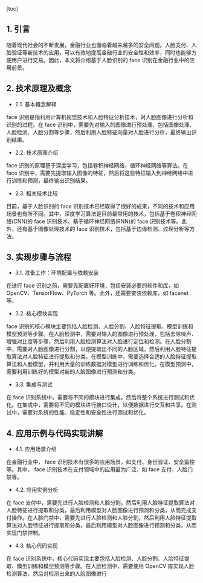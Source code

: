 
[toc]                    
                
                
## 1. 引言

随着现代社会的不断发展，金融行业也面临着越来越多的安全问题。人脸支付、人脸验证等新技术的应用，可以有效地提高金融行业的安全性和效率，同时也能够方便用户进行交易。因此，本文将介绍基于人脸识别的 face 识别在金融行业中的应用前景。

## 2. 技术原理及概念

- 2.1. 基本概念解释

face 识别是指利用计算机视觉技术和人脸特征分析技术，对人脸图像进行分析和识别的过程。在 face 识别中，需要先对输入的图像进行预处理，包括图像处理、人脸检测、人脸分割等步骤，然后利用人脸特征向量对人脸进行分析，最终输出识别结果。

- 2.2. 技术原理介绍

 face 识别的原理基于深度学习，包括卷积神经网络、循环神经网络等算法。在 face 识别中，需要先提取输入图像的特征，然后将这些特征输入到神经网络中进行训练和预测，最终输出识别结果。

- 2.3. 相关技术比较

目前，基于人脸识别的 face 识别技术已经取得了很好的成果，不同的技术和应用场景也有所不同。其中，深度学习算法是目前最常用的技术，包括基于卷积神经网络(CNN)的 face 识别技术、基于循环神经网络(RNN)的 face 识别技术等。此外，还有基于图像处理技术的 face 识别技术，包括基于边缘检测、纹理分析等方法。

## 3. 实现步骤与流程

- 3.1. 准备工作：环境配置与依赖安装

在进行 face 识别之前，需要先配置好环境，包括安装必要的软件和库，如 OpenCV、TensorFlow、PyTorch 等。此外，还需要安装依赖库，如 facenet 等。

- 3.2. 核心模块实现

 face 识别的核心模块主要包括人脸检测、人脸分割、人脸特征提取、模型训练和模型预测等步骤。在人脸检测中，需要对输入的图像进行预处理，包括去除噪声、增强对比度等步骤，然后利用人脸检测算法对人脸进行定位和检测。在人脸分割中，需要对人脸图像进行分割，以便提取出不同的人脸区域，然后利用人脸特征提取算法对人脸特征进行提取和分类。在模型训练中，需要选择合适的人脸特征提取算法和人脸模型，并利用大量的训练数据对模型进行训练和优化。在模型预测中，需要利用训练好的模型对新的人脸图像进行预测和分类。

- 3.3. 集成与测试

在 face 识别系统中，需要将不同的模块进行集成，然后将整个系统进行测试和优化。在集成中，需要将不同的模块进行接口设计，以便数据进行交互和共享。在测试中，需要对系统的性能、稳定性和安全性进行测试和优化。

## 4. 应用示例与代码实现讲解

- 4.1. 应用场景介绍

在金融行业中， face 识别技术有很多的应用场景，如支付、身份验证、安全监控等。其中， face 识别技术在支付领域中的应用最为广泛，如 face 支付、人脸门禁等。

- 4.2. 应用实例分析

在 face 支付中，需要先进行人脸检测和人脸分割，然后利用人脸特征提取算法对人脸特征进行提取和分类，最后利用模型对人脸图像进行预测和分类，从而完成支付操作。在人脸门禁中，需要先进行人脸检测和人脸分割，然后利用人脸特征提取算法对人脸特征进行提取和分类，最后利用模型对人脸图像进行预测和分类，从而实现门禁控制。

- 4.3. 核心代码实现

在 face 识别系统中，核心代码实现主要包括人脸检测、人脸分割、人脸特征提取、模型训练和模型预测等步骤。在人脸检测中，需要使用 OpenCV 库实现人脸检测算法，然后对检测出来的人脸图像进行

